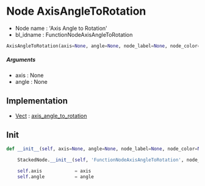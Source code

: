 # Node AxisAngleToRotation

- Node name : 'Axis Angle to Rotation'
- bl_idname : FunctionNodeAxisAngleToRotation


``` python
AxisAngleToRotation(axis=None, angle=None, node_label=None, node_color=None)
```
##### Arguments

- axis : None
- angle : None

## Implementation

- [Vect](/docs/GeoNodes/Vect.md) : [axis_angle_to_rotation](/docs/GeoNodes/Vect.md#axis_angle_to_rotation)

## Init

``` python
def __init__(self, axis=None, angle=None, node_label=None, node_color=None):

    StackedNode.__init__(self, 'FunctionNodeAxisAngleToRotation', node_label=node_label, node_color=node_color)

    self.axis            = axis
    self.angle           = angle
```
